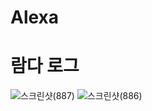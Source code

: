 # Alexa


# 람다 로그
![스크린샷(887)](https://user-images.githubusercontent.com/102004234/169588740-342c3884-db91-4fb7-9068-0105ca482be7.png)
![스크린샷(886)](https://user-images.githubusercontent.com/102004234/169588753-f208ed26-a36d-4653-90c6-b53607a557dc.png)
